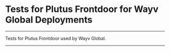 # Tests for Plutus Frontdoor for Wayv Global Deployments

---

Tests for Plutus Frontdoor used by Wayv Global.

---
